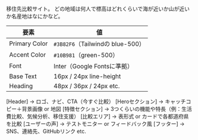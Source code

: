 移住先比較サイト。
どの地域は何人で標高はどれくらいで海が近いか山が近いか名産地はなにかなど。

| 要素            | 値                             |
| ------------- | ----------------------------- |
| Primary Color | `#3B82F6`（Tailwindの blue-500） |
| Accent Color  | `#10B981`（green-500）          |
| Font          | Inter（Google Fontsに準拠）        |
| Base Text     | 16px / 24px line-height       |
| Heading       | 48px / 36px / 24px etc.       |
[Header]              → ロゴ、ナビ、CTA（今すぐ比較）
[Heroセクション]      → キャッチコピー＋背景画像 or 地図
[特徴セクション]      → 3つくらいの機能や特長（例：生活費比較、気候分析、移住支援）
[比較エリア]          → 表形式 or カードで各都道府県を比較
[ユーザーの声]        → テストモニター or フィードバック風
[フッター]            → SNS、連絡先、GitHubリンク etc.
